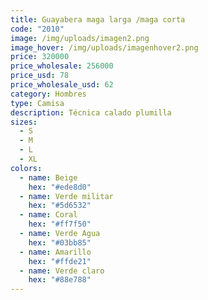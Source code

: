 ```yaml
---
title: Guayabera maga larga /maga corta
code: "2010"
image: /img/uploads/imagen2.png
image_hover: /img/uploads/imagenhover2.png
price: 320000
price_wholesale: 256000
price_usd: 78
price_wholesale_usd: 62
category: Hombres
type: Camisa
description: Técnica calado plumilla
sizes:
  - S
  - M
  - L
  - XL
colors:
  - name: Beige
    hex: "#ede8d0"
  - name: Verde militar
    hex: "#5d6532"
  - name: Coral
    hex: "#ff7f50"
  - name: Verde Agua
    hex: "#03bb85"
  - name: Amarillo
    hex: "#ffde21"
  - name: Verde claro
    hex: "#88e788"
---
```

